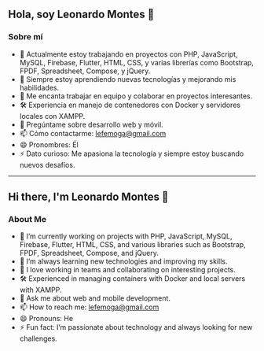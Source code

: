 ## Hola, soy Leonardo Montes 👋

### Sobre mí
- 🔭 Actualmente estoy trabajando en proyectos con PHP, JavaScript, MySQL, Firebase, Flutter, HTML, CSS, y varias librerías como Bootstrap, FPDF, Spreadsheet, Compose, y jQuery.
- 🌱 Siempre estoy aprendiendo nuevas tecnologías y mejorando mis habilidades.
- 👯 Me encanta trabajar en equipo y colaborar en proyectos interesantes.
- 🛠️ Experiencia en manejo de contenedores con Docker y servidores locales con XAMPP.
- 💬 Pregúntame sobre desarrollo web y móvil.
- 📫 Cómo contactarme: [lefemoga@gmail.com](mailto:lefemoga@gmail.com)
- 😄 Pronombres: Él
- ⚡ Dato curioso: Me apasiona la tecnología y siempre estoy buscando nuevos desafíos.

---

## Hi there, I'm Leonardo Montes 👋

### About Me
- 🔭 I’m currently working on projects with PHP, JavaScript, MySQL, Firebase, Flutter, HTML, CSS, and various libraries such as Bootstrap, FPDF, Spreadsheet, Compose, and jQuery.
- 🌱 I’m always learning new technologies and improving my skills.
- 👯 I love working in teams and collaborating on interesting projects.
- 🛠️ Experienced in managing containers with Docker and local servers with XAMPP.
- 💬 Ask me about web and mobile development.
- 📫 How to reach me: [lefemoga@gmail.com](mailto:lefemoga@gmail.com)
- 😄 Pronouns: He
- ⚡ Fun fact: I’m passionate about technology and always looking for new challenges.

